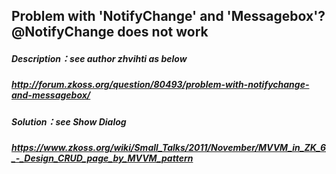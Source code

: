 Problem with 'NotifyChange' and 'Messagebox'?@NotifyChange does not work
-------------------------------------------------------------------------
##### Description：see author zhvihti as below
##### http://forum.zkoss.org/question/80493/problem-with-notifychange-and-messagebox/
##### Solution：see Show Dialog 
##### https://www.zkoss.org/wiki/Small_Talks/2011/November/MVVM_in_ZK_6_-_Design_CRUD_page_by_MVVM_pattern
